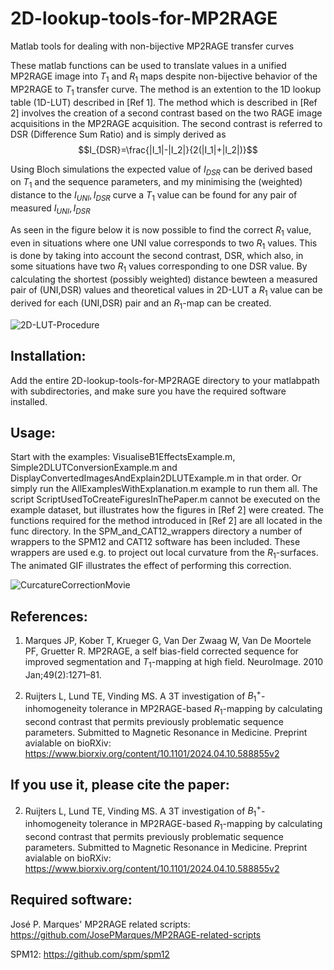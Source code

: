 # 2D-lookup-tools-for-MP2RAGE
Matlab tools for dealing with non-bijective MP2RAGE transfer curves

These matlab functions can be used to translate values in a unified MP2RAGE image into $T_1$ and $R_1$ maps despite non-bijective behavior of the MP2RAGE to $T_1$ transfer curve. The method is an extention to the 1D lookup table (1D-LUT) described in [Ref 1]. The method which is described in [Ref 2] involves the creation of a second contrast based on the two RAGE image acquisitions in the MP2RAGE acquisition. The second contrast is referred to DSR (Difference Sum Ratio) and is simply derived as $$I_{DSR}=\frac{|I_1|-|I_2|}{2(|I_1|+|I_2|)}$$

Using Bloch simulations the expected value of $I_{DSR}$ can be derived based on $T_1$ and the sequence parameters, and my minimising the (weighted) distance to the $I_{UNI},I_{DSR}$ curve a $T_1$ value can be found for any pair of measured $I_{UNI},I_{DSR}$

As seen in the figure below it is now possible to find the correct $R_1$ value, even in situations where one UNI value corresponds to two $R_1$ values. This is done by taking into account the second contrast, DSR, which also, in some situations have two $R_1$ values corresponding to one DSR value. By calculating the shortest (possibly weighted) distance bewteen a measured pair of (UNI,DSR) values and theoretical values in 2D-LUT a $R_1$ value can be derived for each (UNI,DSR) pair and an $R_1$-map can be created.

![2D-LUT-Procedure](https://github.com/user-attachments/assets/fd1a32a0-98e6-4052-8403-77bc225c4fd2)

## Installation:
Add the entire 2D-lookup-tools-for-MP2RAGE directory to your matlabpath with subdirectories, and make sure you have the required software installed.

## Usage:
Start with the examples: VisualiseB1EffectsExample.m, Simple2DLUTConversionExample.m and DisplayConvertedImagesAndExplain2DLUTExample.m in that order. Or simply run the AllExamplesWithExplanation.m example to run them all. The script ScriptUsedToCreateFiguresInThePaper.m cannot be executed on the example dataset, but illustrates how the figures in [Ref 2] were created. The functions required for the method introduced in [Ref 2] are all located in the func directory. In the SPM_and_CAT12_wrappers directory a number of wrappers to the SPM12 and CAT12 software has been included. These wrappers are used e.g. to project out local curvature from the $R_1$-surfaces.
The animated GIF illustrates the effect of performing this correction.

![CurcatureCorrectionMovie](https://github.com/torbenelund/2D-lookup-tools-for-MP2RAGE/assets/28807460/32e7a0d3-4fe7-483c-aab9-cc72974fc722)

## References:
1. Marques JP, Kober T, Krueger G, Van Der Zwaag W, Van De Moortele PF, Gruetter R. MP2RAGE, a self bias-field corrected sequence for improved segmentation and $T_1$-mapping at high field. NeuroImage. 2010 Jan;49(2):1271–81. 

2. Ruijters L, Lund TE, Vinding MS. A 3T investigation of $B_1^+$-inhomogeneity tolerance in MP2RAGE-based $R_1$-mapping by calculating second contrast that permits previously problematic sequence parameters. Submitted to Magnetic Resonance in Medicine. Preprint avialable on bioRXiv: https://www.biorxiv.org/content/10.1101/2024.04.10.588855v2

## If you use it, please cite the paper:

2. Ruijters L, Lund TE, Vinding MS. A 3T investigation of $B_1^+$-inhomogeneity tolerance in MP2RAGE-based $R_1$-mapping by calculating second contrast that permits previously problematic sequence parameters. Submitted to Magnetic Resonance in Medicine. Preprint avialable on bioRXiv: https://www.biorxiv.org/content/10.1101/2024.04.10.588855v2

## Required software:
José P. Marques' MP2RAGE related scripts: https://github.com/JosePMarques/MP2RAGE-related-scripts

SPM12: https://github.com/spm/spm12
